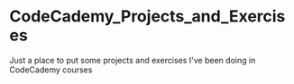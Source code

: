 # CodeCademy_Projects_and_Exercises
Just a place to put some projects and exercises I've been doing in CodeCademy courses
